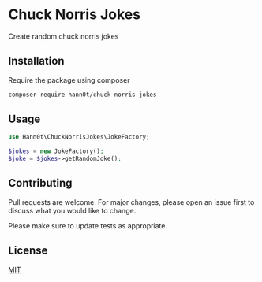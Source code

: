 # Chuck Norris Jokes

Create random chuck norris jokes

## Installation

Require the package using composer

```bash
composer require hann0t/chuck-norris-jokes
```

## Usage

```php
use Hann0t\ChuckNorrisJokes\JokeFactory;

$jokes = new JokeFactory();
$joke = $jokes->getRandomJoke();
```

## Contributing
Pull requests are welcome. For major changes, please open an issue first to discuss what you would like to change.

Please make sure to update tests as appropriate.

## License
[MIT](./LICENSE.md)
